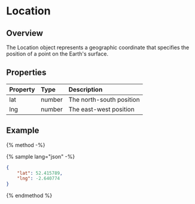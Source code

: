 # Location

## Overview

The Location object represents a geographic coordinate that specifies the position of a point on the Earth's surface.

## Properties

| Property | Type | Description |
| :------- | :--- | :---------- |
| lat | number | The north-south position |
| lng | number | The east-west position |

## Example

{% method -%}

{% sample lang="json" -%}

```json
{
    "lat": 52.415789,
    "lng": -2.640774
}
```
{% endmethod %}